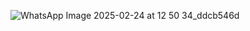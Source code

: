 ![WhatsApp Image 2025-02-24 at 12 50 34_ddcb546d](https://github.com/user-attachments/assets/38227267-7a41-4e1b-909a-029346190994)
